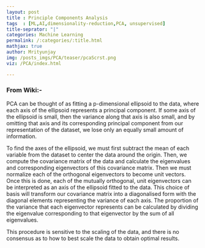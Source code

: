 ```yaml
---
layout: post 
title : Principle Components Analysis
tags  : [ML,AI,dimensionality-reduction,PCA, unsupervised]
title-seprator: "|"
categories: Machine Learning
permalink: /:categories/:title.html
mathjax: true
author: Mrityunjay
img: /posts_imgs/PCA/teaser/pcaScrst.png
viz: /PCA/index.html

---
```



<!-- <script>
document.getElementById("myFrame").src = '{{"/assets/viz/" | prepend: site.baseurl | append : page.viz}}'
</script> -->
### From Wiki:-
PCA can be thought of as fitting a p-dimensional ellipsoid to the data, where each axis of the ellipsoid represents a principal component. If some axis of the ellipsoid is small, then the variance along that axis is also small, and by omitting that axis and its corresponding principal component from our representation of the dataset, we lose only an equally small amount of information.

To find the axes of the ellipsoid, we must first subtract the mean of each variable from the dataset to center the data around the origin. Then, we compute the covariance matrix of the data and calculate the eigenvalues and corresponding eigenvectors of this covariance matrix. Then we must normalize each of the orthogonal eigenvectors to become unit vectors. Once this is done, each of the mutually orthogonal, unit eigenvectors can be interpreted as an axis of the ellipsoid fitted to the data. This choice of basis will transform our covariance matrix into a diagonalised form with the diagonal elements representing the variance of each axis. The proportion of the variance that each eigenvector represents can be calculated by dividing the eigenvalue corresponding to that eigenvector by the sum of all eigenvalues.

This procedure is sensitive to the scaling of the data, and there is no consensus as to how to best scale the data to obtain optimal results.

